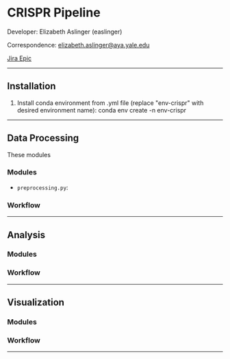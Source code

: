 # CRISPR Pipeline

Developer: Elizabeth Aslinger (easlinger)

Correspondence: elizabeth.aslinger@aya.yale.edu

[Jira Epic](https://mssm-ipm.atlassian.net/browse/CHOLAB-676)

---

## Installation

1. Install conda environment from .yml file (replace "env-crispr" with desired environment name):
    conda env create -n env-crispr

---

## Data Processing

These modules 

### Modules

- `preprocessing.py`: 

### Workflow

---

## Analysis

### Modules

### Workflow

---

## Visualization

### Modules

### Workflow

---
